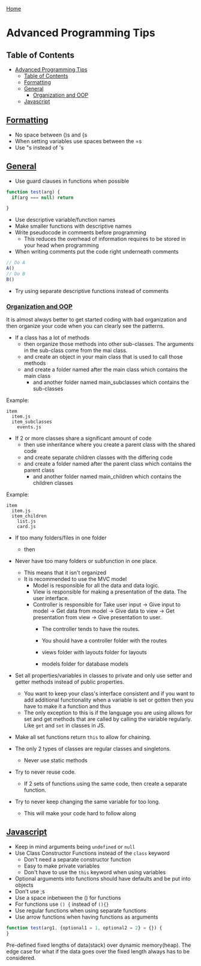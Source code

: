 [Home](./README.md)

# Advanced Programming Tips

## Table of Contents

<!-- TOC -->

- [Advanced Programming Tips](#advanced-programming-tips)
  - [Table of Contents](#table-of-contents)
  - [Formatting](#formatting)
  - [General](#general)
    - [Organization and OOP](#organization-and-oop)
  - [Javascript](#javascript)

<!-- /TOC -->

## [Formatting](#table-of-contents)
- No space between ()s and {s
- When setting variables use spaces between the =s
- Use "s instead of 's

## [General](#table-of-contents)
- Use guard clauses in functions when possible

```javascript
function test(arg) {
  if(arg === null) return

}
```

- Use descriptive variable/function names
- Make smaller functions with descriptive names
- Write pseudocode in comments before programming
  - This reduces the overhead of information requires to be stored in your head when programming
- When writing comments put the code right underneath comments

```javascript
// Do A
A()
// Do B
B()
```

- Try using separate descriptive functions instead of comments


### [Organization and OOP](#table-of-contents)
It is almost always better to get started coding with bad organization and then organize your code when you can clearly see the patterns.

- If a class has a lot of methods
  - then organize those methods into other sub-classes. The arguments in the sub-class come from the mai class.
  - and create an object in your main class that is used to call those methods
  - and create a folder named after the main class which contains the main class
    - and another folder named main_subclasses which contains the sub-classes

Example:

```
item
  item.js
  item_subclasses
    events.js
```

- If 2 or more classes share a significant amount of code
  - then use inheritance where you create a parent class with the shared code
  - and create separate children classes with the differing code
  - and create a folder named after the parent class which contains the parent class
    - and another folder named main_children which contains the children classes

Example:

```
item
  item.js
  item_children
    list.js
    card.js
```

- If too many folders/files in one folder
  - then
- Never have too many folders or subfunction in one place.
  - This means that it isn't organized
  - It is recommended to use the MVC model
    - Model is responsible for all the data and data logic.
    - View is responsible for making a presentation of the data. The user interface.
    - Controller is responsible for Take user input -> Give input to model -> Get data from model -> Give data to view -> Get presentation from view -> Give presentation to user.
      - The controller tends to have the routes.

      - You should have a controller folder with the routes
      - views folder with layouts folder for layouts
      - models folder for database models



- Set all properties/variables in classes to private and only use setter and getter methods instead of public properties.
  - You want to keep your class's interface consistent and if you want to add additional functionality when a variable is set or gotten then you have to make it a function and thus
  - The only exception to this is if the language you are using allows for set and get methods that are called by calling the variable regularly. Like `get` and `set` in classes in JS.

- Make all set functions return `this` to allow for chaining.

- The only 2 types of classes are regular classes and singletons.
  - Never use static methods

- Try to never reuse code.
  - If 2 sets of functions using the same code, then create a separate function.

- Try to never keep changing the same variable for too long.
  - This will make your code hard to follow along

## [Javascript](#table-of-contents)
- Keep in mind arguments being `undefined` or `null`
- Use Class Constructor Functions instead of the `class` keyword
  - Don't need a separate constructor function
  - Easy to make private variables
  - Don't have to use the `this` keyword when using variables
- Optional arguments into functions should have defaults and be put into objects
- Don't use ;s
- Use a space inbetween the ()  for functions
- For functions use `() {` instead of `(){}`
- Use regular functions when using separate functions
- Use arrow functions when having functions as arguments

```javascript
function test(arg1, {optional1 = 1, optional2 = 2} = {}) {
}
```


Pre-defined fixed lengths of data(stack) over dynamic memory(heap). The edge case for what if the data goes over the fixed length always has to be considered.